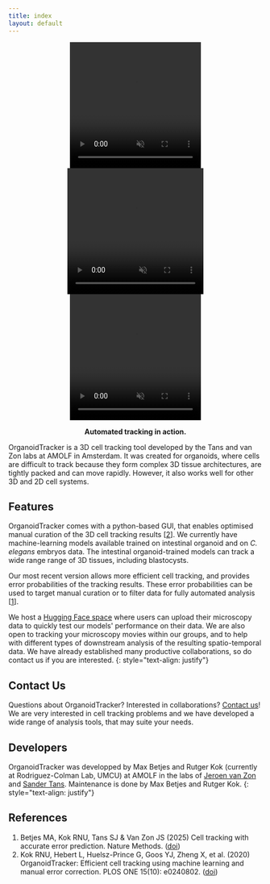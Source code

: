```yaml
---
title: index
layout: default
---
```


<p align="center">
 <video width="260" height="250" controls autoplay muted loop>
  <source src="includes/movies/SV2_Organoid_3D_bottom_view.mp4" type="video/mp4">
   Your browser does not support the video tag.
  </video> 
  <video width="270" height="250" controls autoplay muted loop>
   <source src="includes/movies/SV1_Organoid_single_plane.mp4" type="video/mp4">
   Your browser does not support the video tag.
 </video> 
 <video width="260" height="250" controls autoplay muted loop>
   <source src="includes/movies/SV9_c_Elegans.mp4" type="video/mp4">
   Your browser does not support the video tag.
 </video> 
</p>

<p align="center">
    <b>Automated tracking in action.</b>
</p>

OrganoidTracker is a 3D cell tracking tool developed by the Tans and van Zon labs at AMOLF in Amsterdam. It was created for organoids, where cells are difficult to track because they form complex 3D tissue architectures, are tightly packed and can move rapidly. However, it also works well for other 3D and 2D cell systems.

## Features
OrganoidTracker comes with a python-based GUI, that enables optimised manual curation of the 3D cell tracking results \[[2](#references)\]. We currently have machine-learning models available trained on intestinal organoid and on <em> C. elegans</em> embryos data. The intestinal organoid-trained models can track a wide range range of 3D tissues, including blastocysts. 

Our most recent version allows more efficient cell tracking, and provides error probabilities of the tracking results. These error probabilities can be used to target manual curation or to filter data for fully automated analysis \[[1](#references)\]. 

We host a [Hugging Face space]({{site.hugging_face_website}}) where users can upload their microscopy data to quickly test our models' performance on their data. We are also open to tracking your microscopy movies within our groups, and to help with different types of downstream analysis of the resulting spatio-temporal data. We have already established many productive collaborations, so do contact us if you are interested.
{: style="text-align: justify"}

## Contact Us
Questions about OrganoidTracker? Interested in collaborations? [Contact us]({{site.jeroen_website}})! We are very interested in cell tracking problems and we have developed a wide range of analysis tools, that may suite your needs.  

## Developers
OrganoidTracker was developped by Max Betjes and Rutger Kok (currently at Rodriguez-Colman Lab, UMCU) at AMOLF in the labs of [Jeroen van Zon]({{site.jeroen_website}}) and [Sander Tans]({{site.sander_website}}). Maintenance is done by Max Betjes and Rutger Kok.
{: style="text-align: justify"}

## References
1. Betjes MA, Kok RNU, Tans SJ & Van Zon JS (2025) Cell tracking with accurate error prediction. Nature Methods. ([doi]({{site.paper}}))
2. Kok RNU, Hebert L, Huelsz-Prince G, Goos YJ, Zheng X, et al. (2020) OrganoidTracker: Efficient cell tracking using machine learning and manual error correction. PLOS ONE 15(10): e0240802. ([doi](https://doi.org/10.1371/journal.pone.0240802))



